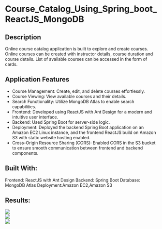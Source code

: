 # Course_Catalog_Using_Spring_boot_ReactJS_MongoDB

## Description

Online course catalog application is built to explore and create courses. Online courses can be created with instructor details, course duration and course details. List of available courses can be accessed in the form of cards.

## Application Features

* Course Management: Create, edit, and delete courses effortlessly.
* Course Viewing: View available courses and their details.
* Search Functionality: Utilize MongoDB Atlas to enable search capabilities.
* Frontend: Developed using ReactJS with Ant Design for a modern and intuitive user interface.
* Backend: Used Spring Boot for server-side logic.
* Deployment: Deployed the backend Spring Boot application on an Amazon EC2 Linux instance, and the frontend ReactJS build on Amazon S3 with static website hosting enabled.
* Cross-Origin Resource Sharing (CORS): Enabled CORS in the S3 bucket to ensure smooth communication between frontend and backend components.


## Built With:

Frontend: ReactJS with Ant Design
Backend: Spring Boot
Database: MongoDB Atlas
Deployment:Amazon EC2,Amazon S3

## Results:

<div>
<img src="https://github.com/sunilkumar272/Security_Incident_ChatBot/assets/41378148/14f29c3a-b449-492d-b0f4-7ab5f8137b0e">
</div>
<div>
<img src="https://github.com/sunilkumar272/Security_Incident_ChatBot/assets/41378148/9e5c5934-ecf4-4061-8057-b93440c0296e">
</div>
<div>
<img src="https://github.com/sunilkumar272/Security_Incident_ChatBot/assets/41378148/0178b0e0-57aa-4571-921d-05d213fd52db">
</div>

